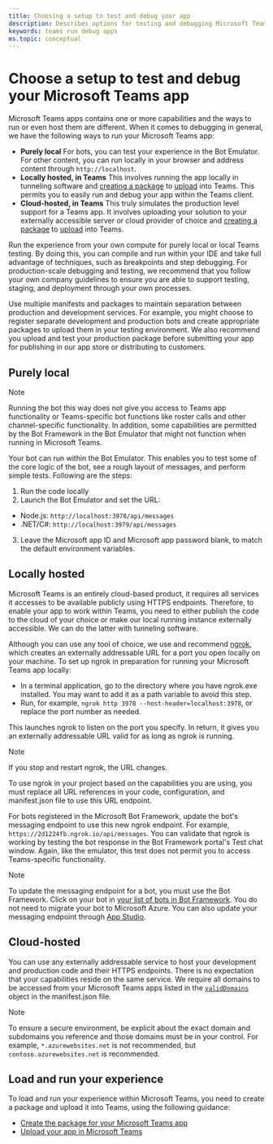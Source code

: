 ```yaml
---
title: Choosing a setup to test and debug your app
description: Describes options for testing and debugging Microsoft Teams apps
keywords: teams run debug apps
ms.topic: conceptual
---
```


# Choose a setup to test and debug your Microsoft Teams app

Microsoft Teams apps contains one or more capabilities and the ways to run or even host them are different. When it comes to debugging in general, we have the following ways to run your Microsoft Teams app:

* **Purely local** For bots, you can test your experience in the Bot Emulator. For other content, you can run locally in your browser and address content through `http://localhost`.
* **Locally hosted, in Teams** This involves running the app locally in tunneling software and [creating a package](~/concepts/build-and-test/apps-package.md) to [upload](~/concepts/deploy-and-publish/apps-upload.md) into Teams. This permits you to easily run and debug your app within the Teams client.
* **Cloud-hosted, in Teams** This truly simulates the production level support for a Teams app. It involves uploading your solution to your externally accessible server or cloud provider of choice and [creating a package](~/concepts/build-and-test/apps-package.md) to [upload](~/concepts/deploy-and-publish/apps-upload.md) into Teams.

Run the experience from your own compute for purely local or local Teams testing. By doing this, you can compile and run within your IDE and take full advantage of techniques, such as breakpoints and step debugging. For production-scale debugging and testing, we recommend that you follow your own company guidelines to ensure you are able to support testing, staging, and deployment through your own processes.

Use multiple manifests and packages to maintain separation between production and development services. For example, you might choose to register separate development and production bots and create appropriate packages to upload them in your testing environment. We also recommend you upload and test your production package before submitting your app for publishing in our app store or distributing to customers.

## Purely local

> [!NOTE]
> Running the bot this way does not give you access to Teams app functionality or Teams-specific bot functions like roster calls and other channel-specific functionality. In addition, some capabilities are permitted by the Bot Framework in the Bot Emulator that might not function when running in Microsoft Teams.

Your bot can run within the Bot Emulator. This enables you to test some of the core logic of the bot, see a rough layout of messages, and perform simple tests. Following are the steps:

1. Run the code locally
2. Launch the Bot Emulator and set the URL:
  * Node.js: `http://localhost:3978/api/messages`
  * .NET/C#: `http://localhost:3979/api/messages`
3. Leave the Microsoft app ID and Microsoft app password blank, to match the default environment variables.

## Locally hosted

Microsoft Teams is an entirely cloud-based product, it requires all services it accesses to be available publicly using HTTPS endpoints. Therefore, to enable your app to work within Teams, you need to either publish the code to the cloud of your choice or make our local running instance externally accessible. We can do the latter with tunneling software.

Although you can use any tool of choice, we use and recommend [ngrok](https://ngrok.com/download), which creates an externally addressable URL for a port you open locally on your machine. To set up ngrok in preparation for running your Microsoft Teams app locally:

* In a terminal application, go to the directory where you have ngrok.exe installed. You may want to add it as a path variable to avoid this step.
* Run, for example, `ngrok http 3978 --host-header=localhost:3978`, or replace the port number as needed.

This launches ngrok to listen on the port you specify. In return, it gives you an externally addressable URL valid for as long as ngrok is running.

> [!NOTE]
> If you stop and restart ngrok, the URL changes.

To use ngrok in your project based on the capabilities you are using, you must replace all URL references in your code, configuration, and manifest.json file to use this URL endpoint.

For bots registered in the Microsoft Bot Framework, update the bot's messaging endpoint to use this new ngrok endpoint. For example, `https://2d1224fb.ngrok.io/api/messages`. You can validate that ngrok is working by testing the bot response in the Bot Framework portal's Test chat window. Again, like the emulator, this test does not permit you to access Teams-specific functionality.

> [!NOTE]
> To update the messaging endpoint for a bot, you must use the Bot Framework. Click on your bot in [your list of bots in Bot Framework](https://dev.botframework.com/bots). You do not need to migrate your bot to Microsoft Azure. You can also update your messaging endpoint through [App Studio](~/concepts/build-and-test/app-studio-overview.md).

## Cloud-hosted

You can use any externally addressable service to host your development and production code and their HTTPS endpoints. There is no expectation that your capabilities reside on the same service. We require all domains to be accessed from your Microsoft Teams apps listed in the [`validDomains`](~/resources/schema/manifest-schema.md#validdomains) object in the manifest.json file.

> [!NOTE]
> To ensure a secure environment, be explicit about the exact domain and subdomains you reference and those domains must be in your control. For example, `*.azurewebsites.net` is not recommended, but `contoso.azurewebsites.net` is recommended.

## Load and run your experience

To load and run your experience within Microsoft Teams, you need to create a package and upload it into Teams, using the following guidance:

* [Create the package for your Microsoft Teams app](~/concepts/build-and-test/apps-package.md)
* [Upload your app in Microsoft Teams](~/concepts/deploy-and-publish/apps-upload.md)
